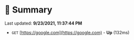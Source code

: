 # 📖 Summary
Last updated: **9/23/2021, 11:37:44 PM**

- `GET` [https://google.com](https://google.com) - **Up** (132ms)
